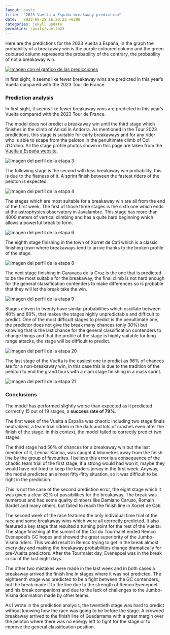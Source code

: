 ```yaml
---
layout: posts
title:  "2023 Vuelta a España breakaway prediction"
date:   2023-08-25 16:20:22 +0200
categories: jekyll update
permalink: /posts/vuelta23
---
```


Here are the predictions for the 2023 Vuelta a España, in the graph the probability of a breakaway win is the purple coloured column and the green coloured column represents the probability of the contrary, the probability of not a breakaway win.

[![Imagen con el grafico de las predicciones](/assets/images/vuelta23.png)](/assets/images/vuelta23.png)

In first sight, it seems like fewer breakaway wins are predicted in this year’s Vuelta compared with the 2023 Tour de France. 

### Prediction analysis 

In first sight, it seems like fewer breakaway wins are predicted in this year’s Vuelta compared with the 2023 Tour de France. 

The model does not predict a breakaway win until the third stage which finishes in the climb of Anisal in Andorra. As mentioned in the Tour 2023 predictions, this stage is suitable for early breakaways and for any rider who is able to scape from the peloton in the penultimate climb of Coll d’Ordino. All the stage profile photos shown in this page are taken from the [Vuelta a España website](https://www.lavuelta.es/en/).

![Imagen del perfil de la etapa 3](/assets/images/vuelta_et3.png)

The following stage is the second with less breakaway win probability, this is due to the flatness of it. A sprint finish between the fastest riders of the peloton is expected.

![Imagen del perfil de la etapa 4](/assets/images/vuelta_et4.png)

The stages which are most suitable for a breakaway win are all from the end of the first week. The first of those three stages is the sixth one which ends at the astrophysics observatory in Javalambre. This stage has more than 4000 meters of vertical climbing and has a quite hard beginning which allows a powerful break to form.

![Imagen del perfil de la etapa 6](/assets/images/vuelta_et6.png)

The eighth stage finishing in the town of Xorret de Catí which is a classic finishing town where breakaways tend to arrive thanks to the broken profile of the stage. 

![Imagen del perfil de la etapa 8](/assets/images/vuelta_et8.png)

The next stage finishing in Caravaca de la Cruz is the one that is predicted to be the most suitable for the breakaway, the final climb is not hard enough for the general classification contenders to make differences so is probable that they will let the break take the win.

![Imagen del perfil de la etapa 9](/assets/images/vuelta_et9.png)

Stages eleven to twenty have similar probabilities which oscillate between 40% and 60%, that makes the stages highly unpredictable and difficult to predict. One of the most difficult stages to predict is the penultimate one, the predictor does not give the break many chances (only 30%) but knowing that is the last chance for the general classification contenders to change things and that the profile of the stage is highly suitable for long range attacks, the stage will be difficult to predict.

![Imagen del perfil de la etapa 20](/assets/images/vuelta_et20.png)

The last stage of the Vuelta is the easiest one to predict as 96% of chances are for a non-breakaway win, in this case this is due to the tradition of the peloton to end the grand tours with a clam stage finishing in a mass sprint.

![Imagen del perfil de la etapa 21](/assets/images/vuelta_et21.png)


### Conclusions

The model has performed slightly worse than expected as it predicted correctly 15 out of 19 stages, a **success rate of 79%**. 

The first week of the Vuelta a España was chaotic including two stage finals neutralized, a team trial ridden in the dark and lots of crashes even after the finish of the stage. In this context, the model failed to correctly predict two stages.

The third stage had 56% of chances for a breakaway win but the last member of it, Lennar Kämna, was caught 4 kilometres away from the finish line by the group of favourites. I believe this error is a consequence of the chaotic team trial of the first stage, if a strong would had won it, maybe they would have not tried to keep the leaders jersey in the first week. Anyway, the model predicted an almost fifty-fifty situation, so it was difficult to be right in the prediction. 

This is not the case of the second prediction error, the eight stage which it was given a clear 82% of possibilities for the breakaway. The break was numerous and had some quality climbers like Damiano Caruso, Romain Bardet and many others, but failed to reach the finish line in Xorret de Catí.

The second week of the race featured the only individual time trial of the race and some breakaway wins which were all correctly predicted. It also featured a key stage that resulted a turning point for the rest of the Vuelta: The stage finishing at the summit of the Col du Tourmalet ended Remco Evenepoel’s GC hopes and showed the great superiority of the Jumbo-Visma riders. This would result in Remco trying to get in the break almost every day and making the breakaway probabilities change dramatically for pre-Vuelta predictors. After the Tourmalet day, Evenepoel was in the break in six of the last eight days.

The other two mistakes were made in the last week and in both cases a breakaway arrived the finish line in stages where it was not predicted. The eighteenth stage was predicted to be a fight between the GC contenders, but the break made it to the line due to the strength of Remco Evenepoel and his break companions and due to the lack of challenges to the Jumbo-Visma domination made by other teams.

As I wrote in the prediction analysis, the twentieth stage was hard to predict without knowing how the race was going to be before the stage. A crowded breakaway arrived to the finish line of Guadarrama with a great margin over the peloton where there was no energy left to fight for the stage or to improve the general classification position.
